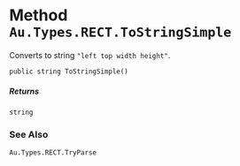 # Method `Au.Types.RECT.ToStringSimple`

Converts to string `"left top width height"`.

```
public string ToStringSimple()
```

##### Returns

`string`

### See Also

`Au.Types.RECT.TryParse`